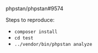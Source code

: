 phpstan/phpstan#9574

Steps to reproduce:
- `composer install`
- `cd test`
- `../vendor/bin/phpstan analyze`
